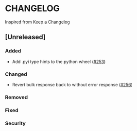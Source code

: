 # CHANGELOG

Inspired from [Keep a Changelog](https://keepachangelog.com/en/1.0.0/)

## [Unreleased]
### Added
- Add .pyi type hints to the python wheel ([#253](https://github.com/opensearch-project/opensearch-protobufs/pull/253))

### Changed
- Revert bulk response back to without error response ([#256](https://github.com/opensearch-project/opensearch-protobufs/pull/256))
### Removed

### Fixed

### Security
